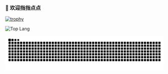 <!-- <script setup>
import { ref } from 'vue'
import { ElTabs,ElTabPane,ElSkeleton,ElTag } from 'element-plus'
import 'element-plus/es/components/tabs/style/css'
import 'element-plus/es/components/tab-pane/style/css'
import 'element-plus/es/components/skeleton/style/css'
import 'element-plus/es/components/tag/style/css'

const bangumi_list = ref()

const w = ['一','二','三','四','五','六','日']
const today = `周${w[new Date().getDay()==0?6:new Date().getDay()-1]}`
fetch('http://localhost:3001/bangumi_list')
  .then(res => res.json())
  .then(data => {
    bangumi_list.value = data
  })
</script>

# 动漫番组放送信息

<el-skeleton :rows="10" animated  v-if="!bangumi_list"/>
<el-tabs v-model="today" v-else>
  <el-tab-pane :name="`周${day}`" :label="`周${day}`" v-for="day in w">
    <div v-for="fan in bangumi_list[day]">
      <el-tag effect="dark">{{ fan['date'] }}</el-tag>
      {{ fan['title']['cn'] }} 
    </div>
  </el-tab-pane>
</el-tabs>
 -->

 ### 👋 欢迎指指点点

[![trophy](https://github-profile-trophy.vercel.app/?username=baizhi958216&rank=SSS,SS,S,AAA,AA,A,B,C,SECRET)](https://github.com/ryo-ma/github-profile-trophy)

![Top Lang](https://github-readme-stats.vercel.app/api/top-langs/?username=baizhi958216&layout=compact&bg_color=30,FF3F80,FF8CB3&title_color=fff&text_color=fff&hide_border=true&hide=Less,HTML,CSS)

![Snake animation](https://raw.githubusercontent.com/baizhi958216/baizhi958216/output/github-contribution-grid-snake.svg)
